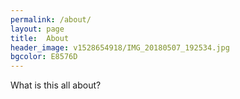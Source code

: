 ```yaml
---
permalink: /about/
layout: page
title:  About
header_image: v1528654918/IMG_20180507_192534.jpg
bgcolor: E8576D
---
```


What is this all about?
